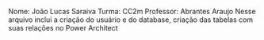 Nome: João Lucas Saraiva
Turma: CC2m 
Professor: Abrantes Araujo
Nesse arquivo inclui a criação do usuário e do database, criação das tabelas com suas relações no Power Architect

